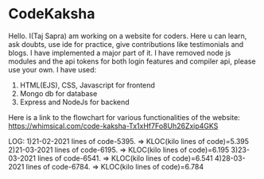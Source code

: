 # CodeKaksha


Hello. I(Taj Sapra) am working on a website for coders. Here u can learn, ask doubts, use ide for practice, give contributions like testimonials and blogs.
I have implemented a major part of it.
I have removed node js modules and the api tokens for both login features and compiler api, please use your own.
I have used:
  1) HTML(EJS), CSS, Javascript for frontend
  2) Mongo db for database
  3) Express and NodeJs for backend

Here is a link to the flowchart for various functionalities of the website:
https://whimsical.com/code-kaksha-Tx1xHf7Fo8Uh26Zxip4GKS


LOG:
1)21-02-2021 lines of code-5395. => KLOC(kilo lines of code)=5.395
2)21-03-2021 lines of code-6195. => KLOC(kilo lines of code)=6.195
3)23-03-2021 lines of code-6541. => KLOC(kilo lines of code)=6.541
4)28-03-2021 lines of code-6784. => KLOC(kilo lines of code)=6.784
